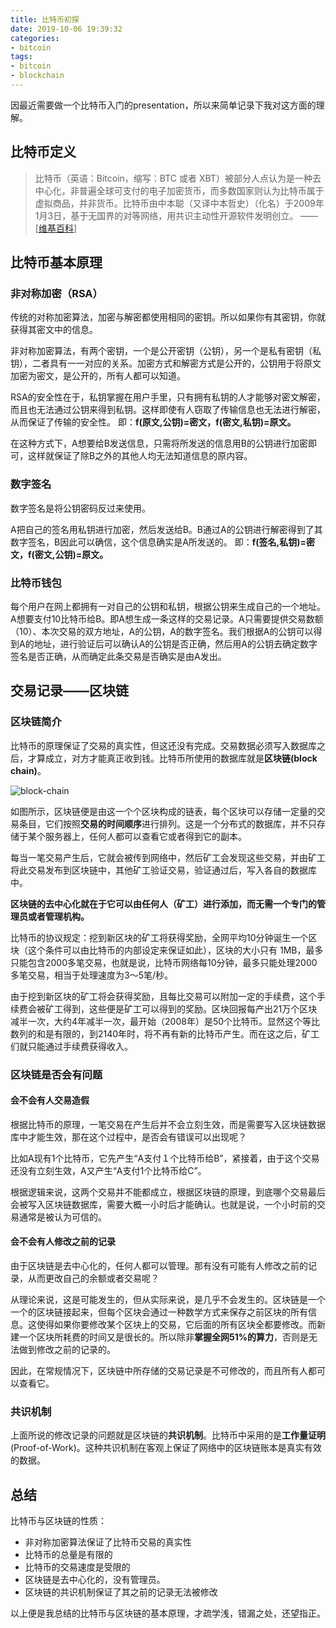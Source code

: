 ```yaml
---
title: 比特币初探
date: 2019-10-06 19:39:32
categories:
- bitcoin
tags:
- bitcoin
- blockchain
---
```


因最近需要做一个比特币入门的presentation，所以来简单记录下我对这方面的理解。

## 比特币定义

> 比特币（英语：Bitcoin，缩写：BTC 或者 XBT）被部分人点认为是一种去中心化，非普遍全球可支付的电子加密货币，而多数国家则认为比特币属于虚拟商品，并非货币。比特币由中本聪（又译中本哲史）（化名）于2009年1月3日，基于无国界的对等网络，用共识主动性开源软件发明创立。 —— [[维基百科](https://zh.wikipedia.org/zh-cn/比特币)]

## 比特币基本原理

### 非对称加密（RSA）

传统的对称加密算法，加密与解密都使用相同的密钥。所以如果你有其密钥，你就获得其密文中的信息。

非对称加密算法，有两个密钥，一个是公开密钥（公钥），另一个是私有密钥（私钥），二者具有一一对应的关系。加密方式和解密方式是公开的，公钥用于将原文加密为密文，是公开的，所有人都可以知道。

RSA的安全性在于，私钥掌握在用户手里，只有拥有私钥的人才能够对密文解密，而且也无法通过公钥来得到私钥。这样即使有人窃取了传输信息也无法进行解密，从而保证了传输的安全性。
即：**f(原文,公钥)=密文，f(密文,私钥)=原文。**

在这种方式下，A想要给B发送信息，只需将所发送的信息用B的公钥进行加密即可，这样就保证了除B之外的其他人均无法知道信息的原内容。

### 数字签名

数字签名是将公钥密码反过来使用。

A把自己的签名用私钥进行加密，然后发送给B。B通过A的公钥进行解密得到了其数字签名，B因此可以确信，这个信息确实是A所发送的。
即：**f(签名,私钥)=密文，f(密文,公钥)=原文。**

### 比特币钱包

每个用户在网上都拥有一对自己的公钥和私钥，根据公钥来生成自己的一个地址。
A想要支付10比特币给B。即A想生成一条这样的交易记录。A只需要提供交易数额（10）、本次交易的双方地址，A的公钥，A的数字签名。我们根据A的公钥可以得到A的地址，进行验证后可以确认A的公钥是否正确，然后用A的公钥去确定数字签名是否正确，从而确定此条交易是否确实是由A发出。

## 交易记录——区块链

### 区块链简介

比特币的原理保证了交易的真实性，但这还没有完成。交易数据必须写入数据库之后，才算成立，对方才能真正收到钱。比特币所使用的数据库就是**区块链(block chain)**。

![block-chain](http://www.ruanyifeng.com/blogimg/asset/2017/bg2017122705.png)

如图所示，区块链便是由这一个个区块构成的链表，每个区块可以存储一定量的交易条目，它们按照**交易的时间顺序**进行排列。这是一个分布式的数据库，并不只存储于某个服务器上，任何人都可以查看它或者得到它的副本。

每当一笔交易产生后，它就会被传到网络中，然后矿工会发现这些交易，并由矿工将此交易发布到区块链中，其他矿工验证交易，验证通过后，写入各自的数据库中。

**区块链的去中心化就在于它可以由任何人（矿工）进行添加，而无需一个专门的管理员或者管理机构。**

比特币的协议规定：挖到新区块的矿工将获得奖励，全网平均10分钟诞生一个区块（这个条件可以由比特币的内部设定来保证如此），区块的大小只有 1MB，最多只能包含2000多笔交易，也就是说，比特币网络每10分钟，最多只能处理2000多笔交易，相当于处理速度为3～5笔/秒。

由于挖到新区块的矿工将会获得奖励，且每比交易可以附加一定的手续费，这个手续费会被矿工得到，这些便是矿工可以得到的奖励。区块回报每产出21万个区块减半一次，大约4年减半一次，最开始（2008年）是50个比特币。显然这个等比数列的和是有限的，到2140年时，将不再有新的比特币产生。而在这之后，矿工们就只能通过手续费获得收入。

### 区块链是否会有问题

#### 会不会有人交易造假

根据比特币的原理，一笔交易在产生后并不会立刻生效，而是需要写入区块链数据库中才能生效，那在这个过程中，是否会有错误可以出现呢？

比如A现有1个比特币，它先产生“A支付１个比特币给B”，紧接着，由于这个交易还没有立刻生效，A又产生“A支付1个比特币给C”。

根据逻辑来说，这两个交易并不能都成立，根据区块链的原理，到底哪个交易最后会被写入区块链数据库，需要大概一小时后才能确认。也就是说，一个小时前的交易通常是被认为可信的。

#### 会不会有人修改之前的记录

由于区块链是去中心化的，任何人都可以管理。那有没有可能有人修改之前的记录，从而更改自己的余额或者交易呢？

从理论来说，这是可能发生的，但从实际来说，是几乎不会发生的。区块链是一个一个的区块链接起来，但每个区块会通过一种数学方式来保存之前区块的所有信息。这使得如果你要修改某个区块上的交易，它后面的所有区块全都要修改。而新建一个区块所耗费的时间又是很长的。所以除非**掌握全网51%的算力**，否则是无法做到修改之前的记录的。

因此，在常规情况下，区块链中所存储的交易记录是不可修改的，而且所有人都可以查看它。

### 共识机制

上面所说的修改记录的问题就是区块链的**共识机制**。比特币中采用的是**工作量证明**(Proof-of-Work)。这种共识机制在客观上保证了网络中的区块链账本是真实有效的数据。

## 总结

比特币与区块链的性质：

- 非对称加密算法保证了比特币交易的真实性
- 比特币的总量是有限的
- 比特币的交易速度是受限的
- 区块链是去中心化的，没有管理员。
- 区块链的共识机制保证了其之前的记录无法被修改

以上便是我总结的比特币与区块链的基本原理，才疏学浅，错漏之处，还望指正。